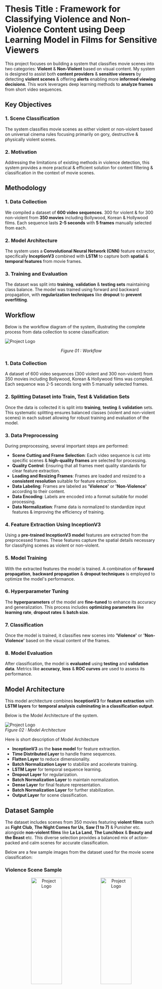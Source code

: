 <!-- @format -->

# Thesis Title : Framework for Classifying Violence and Non-Violence Content using Deep Learning Model in Films for Sensitive Viewers

This project focuses on building a system that classifies movie scenes into two categories: **Violent** & **Non-Violent** based on visual content. My system is designed to assist both **content providers** & **sensitive viewers** by detecting **violent scenes** & offering **alerts** enabling more **informed viewing decisions**. This work leverages deep learning methods to **analyze frames** from short video sequences.

## Key Objectives

### 1. Scene Classification

The system classifies movie scenes as either violent or non-violent based on universal cinema rules focusing primarily on gory, destructive & physically violent scenes.

### 2. Motivation

Addressing the limitations of existing methods in violence detection, this system provides a more practical & efficient solution for content filtering & classification in the context of movie scenes.

## Methodology

### 1. Data Collection

We compiled a dataset of **600 video sequences**. 300 for violent & for 300 non-violent from **350 movies** including Bollywood, Korean & Hollywood films. Each sequence lasts **2-5 seconds** with **5 frames** manually selected from each.

### 2. Model Architecture

The system uses a **Convolutional Neural Network (CNN)** feature extractor, specifically **InceptionV3** combined with **LSTM** to capture both **spatial** & **temporal features** from movie frames.

### 3. Training and Evaluation

The dataset was split into **training**, **validation** & **testing sets** maintaining class balance. The model was trained using forward and backward propagation, with **regularization techniques** like **dropout** to **prevent overfitting**.

## Workflow

Below is the workflow diagram of the system, illustrating the complete process from data collection to scene classification:

![Project Logo](Diagrams/Workflow.png)
<br>

<div align="center">
  <em>Figure 01 : Workflow</em>
</div>

### 1. Data Collection

A dataset of 600 video sequences (300 violent and 300 non-violent) from 350 movies including Bollywood, Korean & Hollywood films was compiled. Each sequence was 2-5 seconds long with 5 manually selected frames.

### 2. Splitting Dataset into Train, Test & Validation Sets

Once the data is collected it is split into **training**, **testing** & **validation** sets. This systematic splitting ensures balanced classes (violent and non-violent scenes) in each subset allowing for robust training and evaluation of the model.

### 3. Data Preprocessing

During preprocessing, several important steps are performed:

- **Scene Cutting and Frame Selection**: Each video sequence is cut into specific scenes & **high-quality frames** are selected for processing.
- **Quality Control**: Ensuring that all frames meet quality standards for clear feature extraction.
- **Loading and Resizing Frames**: Frames are loaded and resized to a **consistent resolution** suitable for feature extraction.
- **Data Labeling**: Frames are labeled as **'Violence'** or **'Non-Violence'** according to their content.
- **Data Encoding**: Labels are encoded into a format suitable for model processing.
- **Data Normalization**: Frame data is normalized to standardize input features & improving the efficiency of training.

### 4. Feature Extraction Using InceptionV3

Using a **pre-trained InceptionV3 model** features are extracted from the preprocessed frames. These features capture the spatial details necessary for classifying scenes as violent or non-violent.

### 5. Model Training

With the extracted features the model is trained. A combination of **forward propagation**, **backward propagation** & **dropout techniques** is employed to optimize the model's performance.

### 6. Hyperparameter Tuning

The **hyperparameters** of the model are **fine-tuned** to enhance its accuracy and generalization. This process includes **optimizing parameters** like **learning rate**, **dropout rates** & **batch size**.

### 7. Classification

Once the model is trained, it classifies new scenes into **'Violence'** or **'Non-Violence'** based on the visual content of the frames.

### 8. Model Evaluation

After classification, the model is **evaluated** using **testing** and **validation data**. Metrics like **accuracy**, **loss** & **ROC curves** are used to assess its performance.

## Model Architecture

This model architecture combines **InceptionV3** for **feature extraction** with **LSTM layers** for **temporal analysis** **culminating in a classification output**.

Below is the Model Architecture of the system.

![Project Logo](Diagrams/Model-Architecture.png)
<br>
<em>Figure 02 : Model Architecture</em>

Here is short description of Model Architecture

- **InceptionV3** as the **base model** for feature extraction.
- **Time Distributed Layer** to handle frame sequences.
- **Flatten Layer** to reduce dimensionality.
- **Batch Normalization Layer** to stabilize and accelerate training.
- **LSTM Layer** for temporal sequence learning.
- **Dropout Layer** for regularization.
- **Batch Normalization Layer** to maintain normalization.
- **Dense Layer** for final feature representation.
- **Batch Normalization Layer** for further stabilization.
- **Output Layer** for scene classification.

## Dataset Sample

The dataset includes scenes from 350 movies featuring **violent films** such as **Fight Club**, **The Night Comes for Us**, **Saw (1 to 7)** & Punisher etc. alongside **non-violent films** like **La La Land**, **The Lunchbox** & **Beauty and the Beast** etc. This diverse selection provides a balanced mix of action-packed and calm scenes for accurate classification.

Below are a few sample images from the dataset used for the movie scene classification:

### Violence Scene Sample

<div align="center">

  <img src="Diagrams/Violence_Sample1.jpg" alt="Project Logo" width=45% height=30%/>
  <img src="Diagrams/Violence_Sample02.jpg" alt="Project Logo" width=45% height=30%/>
  <img src="Diagrams/Violence_Sample1.jpg" alt="Project Logo" width=45%>
  <img src="Diagrams/Violence_Sample02.jpg" alt="Project Logo" width=45%>
  <br>
  <em>Figure 03 : Violence Scenes</em>
</div>

### Non Violence Scene Sample

<div align="center">

  <img src="Diagrams/NonVio_1.jpg" alt="Project Logo" width=45% height=30%/>
  <img src="Diagrams/NonVio_02.jpg" alt="Project Logo" width=45% height=30%/>
  <img src="Diagrams/NonVio_1.jpg" alt="Project Logo" width=45%>
  <img src="Diagrams/NonVio_02.jpg" alt="Project Logo" width=45%>
  <br>
  <em>Figure 04 : Non Violence Scenes</em>
</div>

## Result

### Violence Scene Classification Result with Alert Message

In below showing the results generated by the system

<div align="center">
  <img src="Diagrams/Violence-Result0.png " alt="Project Logo" width=45% height=30%/>
  <img src="Diagrams/Violence-Result01.png" alt="Project Logo" width=45% height=30%/>
  <img src="Diagrams/Violence-Result0.png " alt="Project Logo" width=45%>
  <img src="Diagrams/Violence-Result01.png" alt="Project Logo" width=45%>
  <br>
  <em>Figure 05 : Violence Result</em>
</div>

### Non Violence Scene Classification Result with Note

In below showing the results generated by the system

<div align="center">
  <img src="Diagrams/Non-Violence-Result01.png " alt="Project Logo" width=45% height=30%/>
  <img src="Diagrams/Non-Violence-Result02.png" alt="Project Logo" width=45% height=30%/>
  <img src="Diagrams/Non-Violence-Result01.png " alt="Project Logo" width=45%>
  <img src="Diagrams/Non-Violence-Result02.png" alt="Project Logo" width=45%/>
  <br>
  <em>Figure 06 : Non-Violence Result</em>
</div>

## Applications

The system has multiple real-world applications, such as:

1.  **Content Filtering :** Platforms like **Amazon Prime**, **Netflix** or **Picurify** can implement this system to filter violent content for sensitive viewers.

2.  **Movie Recommendations :** Services like **Movie Lens** can use the system to recommend appropriate content for viewers based on their sensitivity to violent scenes.

## Challenges

1.  **Data Collection:** Obtaining movies and scenes with violent content required extensive manual effort.

2.  **Motion Handling :** The system currently has limitations in handling fast-paced scenes with rapid movements.

## Contributions

This project presents a novel approach to scene classification offering a unique blend of **CNN** & **LSTM** for movie scene analysis. It contributes toward making content viewing safer and more informed particularly for viewers sensitive to violent content.
This project presents a novel approach to scene classification offering a unique blend of **CNN** & **LSTM** for movie scene analysis. It contributes toward making content viewing safer and more informed particularly for viewers sensitive to violent content.
